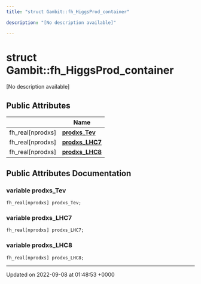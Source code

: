 ```yaml
---
title: "struct Gambit::fh_HiggsProd_container"

description: "[No description available]"

---
```


# struct Gambit::fh_HiggsProd_container



[No description available]

## Public Attributes

|                | Name           |
| -------------- | -------------- |
| fh_real[nprodxs] | **[prodxs_Tev](/documentation/code/classes/structgambit_1_1fh__higgsprod__container/#variable-gambitfh-higgsprod-container-prodxs-tev)**  |
| fh_real[nprodxs] | **[prodxs_LHC7](/documentation/code/classes/structgambit_1_1fh__higgsprod__container/#variable-gambitfh-higgsprod-container-prodxs-lhc7)**  |
| fh_real[nprodxs] | **[prodxs_LHC8](/documentation/code/classes/structgambit_1_1fh__higgsprod__container/#variable-gambitfh-higgsprod-container-prodxs-lhc8)**  |

## Public Attributes Documentation

### variable prodxs_Tev

```
fh_real[nprodxs] prodxs_Tev;
```


### variable prodxs_LHC7

```
fh_real[nprodxs] prodxs_LHC7;
```


### variable prodxs_LHC8

```
fh_real[nprodxs] prodxs_LHC8;
```


-------------------------------

Updated on 2022-09-08 at 01:48:53 +0000